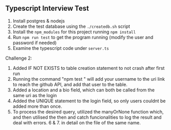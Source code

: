 ## Typescript Interview Test

1. Install postgres & nodejs
2. Create the test database using the `./createdb.sh` script
3. Install the `npm_modules` for this project running `npm install`
4. Run `npm run test` to get the program running (modify the user and password if needed)
5. Examine the typescript code under `server.ts`

Challenge 2:
1. Added IF NOT EXISTS to table creation statement to not crash after first run
2. Running the command "npm test <username>" will add your username to the uri link to reach the github API, and add that user to the table.
3. Added a location and a bio field, which can both be called from the same uri as the login
4. Added the UNIQUE statement to the login field, so only users couldnt be added more than once.
5. To process the desired query, utilized the manyOrNone function which, and then utilised the then and catch funcionalities to log the result and deal with errors.
6 & 7. in detail on the file of the same name.
